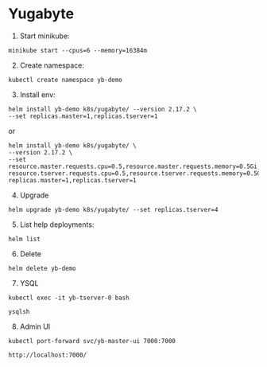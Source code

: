 # Yugabyte


1. Start minikube:

```
minikube start --cpus=6 --memory=16384m
```

2. Create namespace:

```
kubectl create namespace yb-demo
```

3. Install env:

```
helm install yb-demo k8s/yugabyte/ --version 2.17.2 \
--set replicas.master=1,replicas.tserver=1
```
or
```
helm install yb-demo k8s/yugabyte/ \
--version 2.17.2 \
--set resource.master.requests.cpu=0.5,resource.master.requests.memory=0.5Gi,\
resource.tserver.requests.cpu=0.5,resource.tserver.requests.memory=0.5Gi,\
replicas.master=1,replicas.tserver=1
```

4. Upgrade

```
helm upgrade yb-demo k8s/yugabyte/ --set replicas.tserver=4
```

5. List help deployments:

```
helm list
```

6. Delete

```
helm delete yb-demo
```

7. YSQL

```
kubectl exec -it yb-tserver-0 bash

ysqlsh
```

8. Admin UI

```
kubectl port-forward svc/yb-master-ui 7000:7000

http://localhost:7000/
```